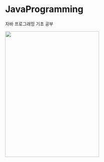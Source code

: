 # JavaProgramming
자바 프로그래밍 기초 공부 


<img src="https://user-images.githubusercontent.com/93889207/198175468-88f71e6b-87d9-40f5-a640-09375c406a05.png" width="300" height="400"/>
